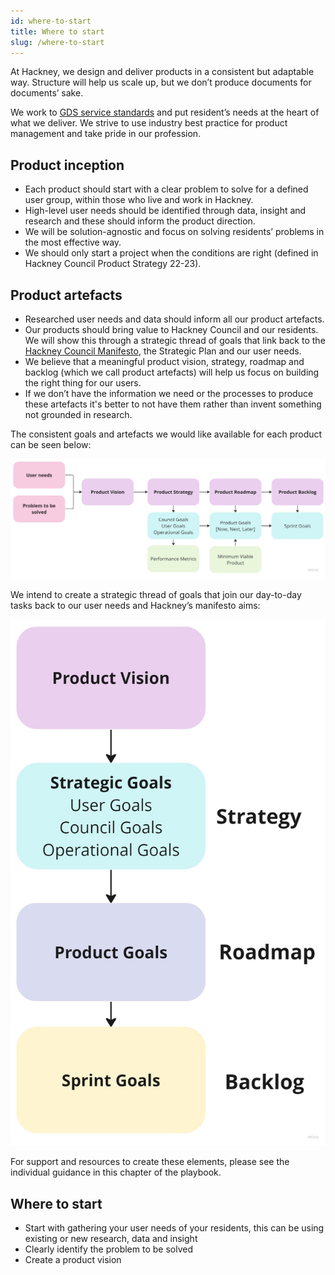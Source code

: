 ```yaml
---
id: where-to-start
title: Where to start
slug: /where-to-start
---
```


At Hackney, we design and deliver products in a consistent but adaptable way. Structure will help us scale up, but we don’t produce documents for documents’ sake.

We work to [GDS service standards](https://www.gov.uk/service-manual/service-standard) and put resident’s needs at the heart of what we deliver. We strive to use industry best practice for product management and take pride in our profession.

## Product inception

- Each product should start with a clear problem to solve for a defined user group, within those who live and work in Hackney.
- High-level user needs should be identified through data, insight and research and these should inform the product direction.
- We will be solution-agnostic and focus on solving residents’ problems in the most effective way.
- We should only start a project when the conditions are right (defined in Hackney Council Product Strategy 22-23).

## Product artefacts

- Researched user needs and data should inform all our product artefacts.
- Our products should bring value to Hackney Council and our residents. We will show this through a strategic thread of goals that link back to the [Hackney Council Manifesto](https://www.hackney-labour.org.uk/hackney-labour-2022-26-manifesto/), the Strategic Plan and our user needs.
- We believe that a meaningful product vision, strategy, roadmap and backlog (which we call product artefacts) will help us focus on building the right thing for our users.
- If we don’t have the information we need or the processes to produce these artefacts it's better to not have them rather than invent something not grounded in research.

The consistent goals and artefacts we would like available for each product can be seen below:

![goals and artifacts](../docs/images/where-to-start/1.png)

We intend to create a strategic thread of goals that join our day-to-day tasks back to our user needs and Hackney’s manifesto aims:

![strategic thread of goals](../docs/images/where-to-start/2.png)

For support and resources to create these elements, please see the individual guidance in this chapter of the playbook.

## Where to start
- Start with gathering your user needs of your residents, this can be using existing or new research, data and insight
- Clearly identify the problem to be solved
- Create a product vision

